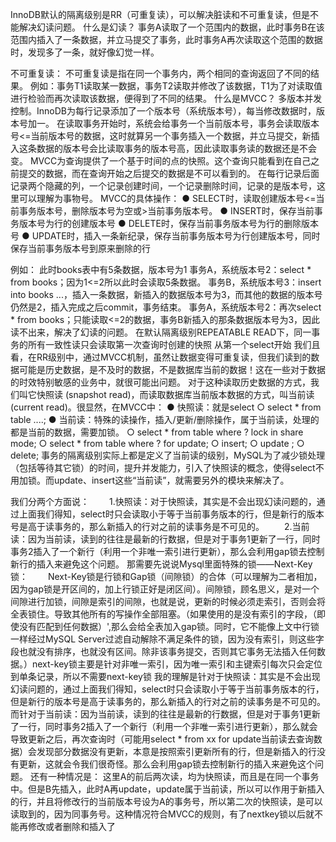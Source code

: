 InnoDB默认的隔离级别是RR（可重复读），可以解决脏读和不可重复读，但是不能解决幻读问题。
什么是幻读？
事务A读取了一个范围内的数据，此时事务B在该范围内插入了一条数据，并立马提交了事务，此时事务A再次读取这个范围的数据时，发现多了一条，就好像幻觉一样。

不可重复读：
不可重复读是指在同一个事务内，两个相同的查询返回了不同的结果。
例如：事务T1读取某一数据，事务T2读取并修改了该数据，T1为了对读取值进行检验而再次读取该数据，便得到了不同的结果。
什么是MVCC？
多版本并发控制。InnoDB为每行记录添加了一个版本号（系统版本号），每当修改数据时，版本号加一。
在读取事务开始时，系统会给事务一个当前版本号，事务会读取版本号<=当前版本号的数据，这时就算另一个事务插入一个数据，并立马提交，新插入这条数据的版本号会比读取事务的版本号高，因此读取事务读的数据还是不会变。
MVCC为查询提供了一个基于时间的点的快照。这个查询只能看到在自己之前提交的数据，而在查询开始之后提交的数据是不可以看到的。
在每行记录后面记录两个隐藏的列，一个记录创建时间，一个记录删除时间，记录的是版本号，这里可以理解为事物号。
MVCC的具体操作：
  ● SELECT时，读取创建版本号<=当前事务版本号，删除版本号为空或>当前事务版本号。
  ● INSERT时，保存当前事务版本号为行的创建版本号
  ● DELETE时，保存当前事务版本号为行的删除版本号
  ● UPDATE时，插入一条新纪录，保存当前事务版本号为行创建版本号，同时保存当前事务版本号到原来删除的行

例如：
此时books表中有5条数据，版本号为1
事务A，系统版本号2：select * from books；因为1<=2所以此时会读取5条数据。
事务B，系统版本号3：insert into books ...，插入一条数据，新插入的数据版本号为3，而其他的数据的版本号仍然是2，插入完成之后commit，事务结束。
事务A，系统版本号2：再次select * from books；只能读取<=2的数据，事务B新插入的那条数据版本号为3，因此读不出来，解决了幻读的问题。
在默认隔离级别REPEATABLE READ下，同一事务的所有一致性读只会读取第一次查询时创建的快照
从第一个select开始
我们且看，在RR级别中，通过MVCC机制，虽然让数据变得可重复读，但我们读到的数据可能是历史数据，是不及时的数据，不是数据库当前的数据！这在一些对于数据的时效特别敏感的业务中，就很可能出问题。
对于这种读取历史数据的方式，我们叫它快照读 (snapshot read)，而读取数据库当前版本数据的方式，叫当前读 (current read)。很显然，在MVCC中：
  ● 快照读：就是select
      ○ select * from table ....;
  ● 当前读：特殊的读操作，插入/更新/删除操作，属于当前读，处理的都是当前的数据，需要加锁。
      ○ select * from table where ? lock in share mode;
      ○ select * from table where ? for update;
      ○ insert;
      ○ update ;
      ○ delete;
事务的隔离级别实际上都是定义了当前读的级别，MySQL为了减少锁处理（包括等待其它锁）的时间，提升并发能力，引入了快照读的概念，使得select不用加锁。而update、insert这些“当前读”，就需要另外的模块来解决了。

我们分两个方面说：
　　1.快照读：对于快照读，其实是不会出现幻读问题的，通过上面我们得知，select时只会读取小于等于当前事务版本的行，但是新行的版本号是高于读事务的，那么新插入的行对之前的读事务是不可见的。
　　2.当前读：因为当前读，读到的往往是最新的行数据，但是对于事务1更新了一行，同时事务2插入了一个新行（利用一个非唯一索引进行更新），那么会利用gap锁去控制新行的插入来避免这个问题。
  那需要先说说Mysql里面特殊的锁——Next-Key锁：
　　Next-Key锁是行锁和Gap锁（间隙锁）的合体（可以理解为二者相加，因为gap锁是开区间的，加上行锁正好是闭区间）。间隙锁，顾名思义，是对一个间隙进行加锁，间隙是索引的间隙，也就是说，更新的时候必须走索引，否则会将全表锁住。导致其他所有的写操作全部阻塞。（如果使用的是没有索引的字段，（即使没有匹配到任何数据）',那么会给全表加入gap锁。同时，它不能像上文中行锁一样经过MySQL Server过滤自动解除不满足条件的锁，因为没有索引，则这些字段也就没有排序，也就没有区间。除非该事务提交，否则其它事务无法插入任何数据。）next-key锁主要是针对非唯一索引，因为唯一索引和主键索引每次只会定位到单条记录，所以不需要next-key锁
  我的理解是针对于快照读：其实是不会出现幻读问题的，通过上面我们得知，select时只会读取小于等于当前事务版本的行，但是新行的版本号是高于读事务的，那么新插入的行对之前的读事务是不可见的。
而针对于当前读：因为当前读，读到的往往是最新的行数据，但是对于事务1更新了一行，同时事务2插入了一个新行（利用一个非唯一索引进行更新），那么就会导致更新之后，再次查询时（可能用select * from xx  for update当前读去查询数据）会发现部分数据没有更新，本意是按照索引更新所有的行，但是新插入的行没有更新，这就会令我们很奇怪。那么会利用gap锁去控制新行的插入来避免这个问题。
还有一种情况是：
这里A的前后两次读，均为快照读，而且是在同一个事务中。但是B先插入，此时A再update，update属于当前读，所以可以作用于新插入的行，并且将修改行的当前版本号设为A的事务号，所以第二次的快照读，是可以读取到的，因为同事务号。这种情况符合MVCC的规则，有了nextkey锁以后就不能再修改或者删除和插入了
  
